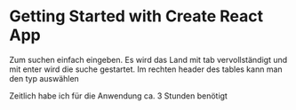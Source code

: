 # Getting Started with Create React App

Zum suchen einfach eingeben. Es wird das Land mit tab vervollständigt und mit enter wird die suche gestartet. 
Im rechten header des tables kann man den typ auswählen


Zeitlich habe ich für die Anwendung ca. 3 Stunden benötigt
